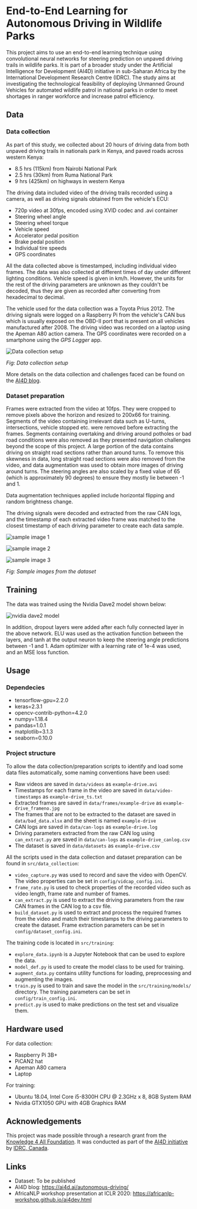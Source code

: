 # End-to-End Learning for Autonomous Driving in Wildlife Parks
This project aims to use an end-to-end learning technique using convolutional neural networks for steering prediction on
unpaved driving trails in wildlife parks. It is part of a broader study under the Artificial Intelligence for 
Development (AI4D) initiative in sub-Saharan Africa by the International Development Research Centre (IDRC). The study
aims at investigating the technological feasibility of deploying Unmanned Ground Vehicles for automated wildlife patrol
in national parks in order to meet shortages in ranger workforce and increase patrol efficiency.

## Data
### Data collection
As part of this study, we collected about 20 hours of driving data from both unpaved driving trails in nationals park in
Kenya, and paved roads across western Kenya:
* 8.5 hrs (115km) from Nairobi National Park
* 2.5 hrs (30km) from Ruma National Park
* 9 hrs (425km) on highways in western Kenya

The driving data included video of the driving trails recorded using a camera, as well as driving signals obtained
from the vehicle's ECU:
* 720p video at 30fps, encoded using XVID codec and .avi container
* Steering wheel angle
* Steering wheel torque
* Vehicle speed
* Accelerator pedal position
* Brake pedal position
* Individual tire speeds
* GPS coordinates

All the data collected above is timestamped, including individual video frames. The data was also collected at different
times of day under different lighting conditions. Vehicle speed is given in km/h. However, the units for the rest of the
driving parameters are unknown as they couldn't be decoded, thus they are given as recorded after converting from
hexadecimal to decimal.

The vehicle used for the data collection was a Toyota Prius 2012. The driving signals were logged on a Raspberry Pi
from the vehicle's CAN bus which is usually exposed on the OBD-II port that is present on all vehicles manufactured
after 2008. The driving video was recorded on a laptop using the Apeman A80 action camera. The GPS coordinates
were recorded on a smartphone using the *GPS Logger* app.

![Data collection setup](images/data-collection-setup.png?raw=true)

*Fig: Data collection setup*

More details on the data collection and challenges faced can be found on the [AI4D blog](https://ai4d.ai/autonomous-driving/).

### Dataset preparation
Frames were extracted from the video at 10fps. They were cropped to remove pixels above the horizon and resized to
200x66 for training. Segments of the video containing irrelevant data such as U-turns, intersections, vehicle stopped 
etc. were removed before extracting the frames. Segments containing overtaking and driving around potholes or bad road 
conditions were also removed as they presented navigation challenges beyond the scope of this project. A large portion 
of the data contains driving on straight road sections rather than around turns. To remove this skewness in data, long 
straight road sections were also removed from the video, and data augmentation was used to obtain more images of driving
around turns. The steering angles are also scaled by a fixed value of 65 (which is approximately 90 degrees) to ensure
they mostly lie between -1 and 1.

Data augmentation techniques applied include horizontal flipping and random brightness change.

The driving signals were decoded and extracted from the raw CAN logs, and the timestamp of each extracted video frame 
was matched to the closest timestamp of each driving parameter to create each data sample.

![sample image 1](images/sampleimg1.png?raw=true)

![sample image 2](images/sampleimg2.png?raw=true)

![sample image 3](images/sampleimg3.png?raw=true)

*Fig: Sample images from the dataset*

## Training
The data was trained using the Nvidia Dave2 model shown below:

![nvidia dave2 model](images/dave2.png)

In addition, dropout layers were added after each fully connected layer in the above network. ELU was used as the 
activation function between the layers, and tanh at the output neuron to keep the steering angle predictions between
-1 and 1. Adam optimizer with a learning rate of 1e-4 was used, and an MSE loss function.

## Usage
### Dependecies
* tensorflow-gpu=2.2.0
* keras=2.3.1
* opencv-contrib-python=4.2.0
* numpy=1.18.4
* pandas=1.0.1
* matplotlib=3.1.3
* seaborn=0.10.0

### Project structure
To allow the data collection/preparation scripts to identify and load some data files automatically, some naming 
conventions have been used:
* Raw videos are saved in `data/videos` as `example-drive.avi`
* Timestamps for each frame in the video are saved in `data/video-timestamps` as `example-drive_ts.txt`
* Extracted frames are saved in `data/frames/example-drive` as `example-drive_frameno.jpg`
* The frames that are not to be extracted to the dataset are saved in `data/bad_data.xlsx` and the sheet is named 
`example-drive`
* CAN logs are saved in `data/can-logs` as `example-drive.log`
* Driving parameters extracted from the raw CAN log using `can_extract.py` are saved in `data/can-logs` as 
`example-drive_canlog.csv`
* The dataset is saved in `data/datasets` as `example-drive.csv`

All the scripts used in the data collection and dataset preparation can be found in `src/data_collection`:
* `video_capture.py` was used to record and save the video with OpenCV. The video properties can be set in 
`config/vidcap_config.ini`.
* `frame_rate.py` is used to check properties of the recorded video such as video length, frame rate and number of frames.
* `can_extract.py` is used to extract the driving parameters from the raw CAN frames in the CAN log to a csv file.
* `build_dataset.py` is used to extract and process the required frames from the video and match their timestamps to the
driving parameters to create the dataset. Frame extraction parameters can be set in `config/dataset_config.ini`.

The training code is located in `src/training`:
* `explore_data.ipynb` is a Jupyter Notebook that can be used to explore the data.
* `model_def.py` is used to create the model class to be used for training.
* `augment_data.py` contains utility functions for loading, preprocessing and augmenting the images.
* `train.py` is used to train and save the model in the `src/training/models/` directory. The training parameters can be
set in `config/train_config.ini`.
* `predict.py` is used to make predictions on the test set and visualize them.

## Hardware used
For data collection:
* Raspberry Pi 3B+
* PiCAN2 hat
* Apeman A80 camera
* Laptop

For training:
* Ubuntu 18.04, Intel Core i5-8300H CPU @ 2.3GHz x 8, 8GB System RAM
* Nvidia GTX1050 GPU with 4GB Graphics RAM

## Acknowledgements
This project was made possible through a research grant from the [Knowledge 4 All Foundation](https://www.k4all.org/).
It was conducted as part of the [AI4D initiative](https://ai4d.ai/) by [IDRC, Canada](https://www.idrc.ca/).

## Links
* Dataset: To be published
* AI4D blog: https://ai4d.ai/autonomous-driving/
* AfricaNLP workshop presentation at ICLR 2020: https://africanlp-workshop.github.io/ai4dev.html
